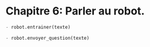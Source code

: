 # Chapitre 6: Parler au robot.

```python
- robot.entrainer(texte)
```

```python
- robot.envoyer_question(texte)
```